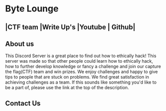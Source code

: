 # Byte Lounge

## |CTF team |Write  Up's |Youtube | Github|

## About us

This Discord Server is a great place to find out how to ethically hack!
This server was made so that other people could learn how to ethically hack,
how to further develop knowledge or fancy a challenge and join our capture the flag(CTF) team and win prizes.
We enjoy challenges and happy to give tips to people that are stuck on problems.
We find great satisfaction in achieving challenges as a team.
If this sounds like something you'd like to be a part of, please use the link at the top of the description.

## Contact Us

